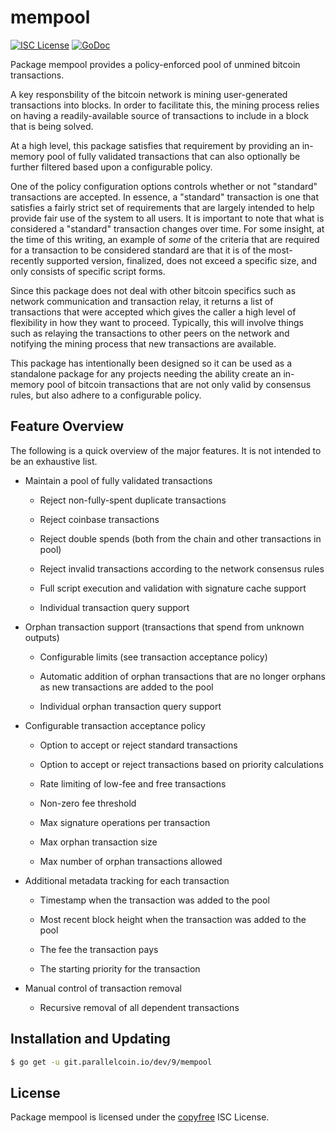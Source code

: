 # mempool

[![ISC License](http://img.shields.io/badge/license-ISC-blue.svg)](http://copyfree.org)
[![GoDoc](https://img.shields.io/badge/godoc-reference-blue.svg)](http://godoc.org/git.parallelcoin.io/dev/9/mempool)

Package mempool provides a policy-enforced pool of unmined bitcoin transactions.

A key responsbility of the bitcoin network is mining user-generated transactions into blocks. In order to facilitate this, the mining process relies on having a readily-available source of transactions to include in a block that is being
solved.

At a high level, this package satisfies that requirement by providing an in-memory pool of fully validated transactions that can also optionally be further filtered based upon a configurable policy.

One of the policy configuration options controls whether or not "standard" transactions are accepted. In essence, a "standard" transaction is one that satisfies a fairly strict set of requirements that are largely intended to help provide fair use of the system to all users. It is important to note that what is considered a "standard" transaction changes over time. For some insight, at the time of this writing, an example of _some_ of the criteria that are required for a transaction to be considered standard are that it is of the most-recently supported version, finalized, does not exceed a specific size, and only consists of specific script forms.

Since this package does not deal with other bitcoin specifics such as network communication and transaction relay, it returns a list of transactions that were accepted which gives the caller a high level of flexibility in how they want to proceed. Typically, this will involve things such as relaying the transactions to other peers on the network and notifying the mining process that new transactions are available.

This package has intentionally been designed so it can be used as a standalone package for any projects needing the ability create an in-memory pool of bitcoin transactions that are not only valid by consensus rules, but also adhere to a configurable policy.

## Feature Overview

The following is a quick overview of the major features. It is not intended to be an exhaustive list.

- Maintain a pool of fully validated transactions

  - Reject non-fully-spent duplicate transactions

  - Reject coinbase transactions

  - Reject double spends (both from the chain and other transactions in pool)

  - Reject invalid transactions according to the network consensus rules

  - Full script execution and validation with signature cache support

  - Individual transaction query support

- Orphan transaction support (transactions that spend from unknown outputs)

  - Configurable limits (see transaction acceptance policy)

  - Automatic addition of orphan transactions that are no longer orphans as new transactions are added to the pool

  - Individual orphan transaction query support

- Configurable transaction acceptance policy

  - Option to accept or reject standard transactions

  - Option to accept or reject transactions based on priority calculations

  - Rate limiting of low-fee and free transactions

  - Non-zero fee threshold

  - Max signature operations per transaction

  - Max orphan transaction size

  - Max number of orphan transactions allowed

- Additional metadata tracking for each transaction

  - Timestamp when the transaction was added to the pool

  - Most recent block height when the transaction was added to the pool

  - The fee the transaction pays

  - The starting priority for the transaction

- Manual control of transaction removal

  - Recursive removal of all dependent transactions

## Installation and Updating

```bash
$ go get -u git.parallelcoin.io/dev/9/mempool
```

## License

Package mempool is licensed under the [copyfree](http://copyfree.org) ISC License.
